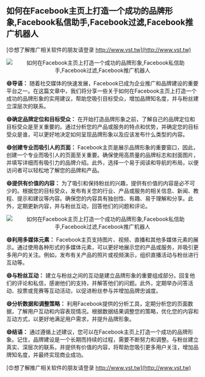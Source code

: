 ## **如何在Facebook主页上打造一个成功的品牌形象,Facebook私信助手,Facebook过滤,Facebook推广机器人**

[😍想了解推广相关软件的朋友请登录 http://www.vst.tw](http://www.vst.tw)

 <center><img src="https://vst.tw/MP4/tuiguang/png/2.png" alt="如何在Facebook主页上打造一个成功的品牌形象,Facebook私信助手,Facebook过滤,Facebook推广机器人"></center>

**😄导语：**
随着社交媒体的快速发展，Facebook已成为企业推广和品牌建设的重要平台之一。在这篇文章中，我们将分享一些关于如何在Facebook主页上打造一个成功的品牌形象的实用建议，帮助您吸引目标受众，增加品牌知名度，并与粉丝建立深层次的联系。

**😄确定品牌定位和目标受众：**
在开始打造品牌形象之前，了解自己的品牌定位和目标受众是至关重要的。通过分析您的产品或服务的特点和优势，并确定您的目标受众是谁，可以更好地决定如何呈现品牌形象以及应该发布什么类型的内容。

**😄创建专业而吸引人的页面：**
Facebook主页是展示品牌形象的重要窗口，因此，创建一个专业而吸引人的页面至关重要。确保使用高质量的品牌标志和封面图片，并填写详细而有吸引力的品牌介绍。此外，选择一个易于阅读和导航的布局，以便访问者可以轻松地了解您的品牌和产品。

**😄提供有价值的内容：**
为了吸引和保持粉丝的兴趣，提供有价值的内容是必不可少的。根据您的目标受众，发布有关您的行业、产品或服务的相关信息、新闻、教程、提示和建议等内容。确保您的内容具有独创性、有趣、易于理解和分享。此外，定期更新内容，并与粉丝互动，回答他们的问题和评论。

 <center><img src="https://vst.tw/MP4/tuiguang/png/8.png" alt="如何在Facebook主页上打造一个成功的品牌形象,Facebook私信助手,Facebook过滤,Facebook推广机器人"></center>

**😄利用多媒体元素：**
Facebook主页支持图片、视频、直播和其他多媒体元素的展示。通过使用各种形式的多媒体元素，可以更好地展示您的产品或服务，并吸引更多用户的关注。例如，发布有关产品的照片或视频演示，组织直播活动与粉丝进行互动等。

**😄与粉丝互动：**
建立与粉丝之间的互动是建立品牌形象的重要组成部分。回复他们的评论和私信，感谢他们的支持，并解答他们的问题。此外，定期举办问答活动、投票或竞赛等互动活动，以促进粉丝参与并增加品牌忠诚度。

**😄分析数据和调整策略：**
利用Facebook提供的分析工具，定期分析您的页面数据，了解用户互动和内容表现情况。根据数据结果调整您的策略，优化您的内容和互动方式，以更好地满足用户需求，并提升品牌形象。

**😄结语：**
通过遵循上述建议，您可以在Facebook主页上打造一个成功的品牌形象。记住，品牌建设是一个长期而持续的过程，需要不断努力和调整。与粉丝建立真实、深层次的联系，并提供有价值的内容，将帮助您吸引更多用户关注，增加品牌知名度，并最终实现商业成功。

[😍想了解推广相关软件的朋友请登录 http://www.vst.tw](http://www.vst.tw)



